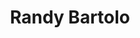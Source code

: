 ---
title: "Randy Bartolo"
image: "images/team/joseph-gonzalez-399972-unsplash.jpg"
jobtitle: "Ayudante - Curso Mecatrónica"
category: estudiante
linkedinurl: ""
weight: 18
---